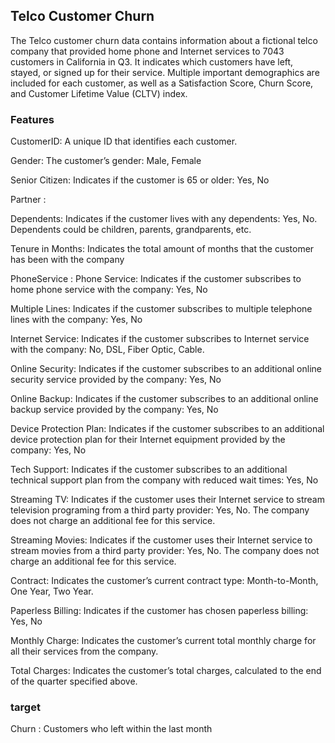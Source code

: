 ## Telco Customer Churn
The Telco customer churn data contains information about a fictional telco company that provided home phone and Internet services to 7043 customers in California in Q3. It indicates which customers have left, stayed, or signed up for their service. Multiple important demographics are included for each customer, as well as a Satisfaction Score, Churn Score, and Customer Lifetime Value (CLTV) index.

### Features

CustomerID: A unique ID that identifies each customer.

Gender: The customer’s gender: Male, Female

Senior Citizen: Indicates if the customer is 65 or older: Yes, No

Partner :

Dependents: Indicates if the customer lives with any dependents: Yes, No. Dependents could be children, parents, grandparents, etc.

Tenure in Months: Indicates the total amount of months that the customer has been with the company

PhoneService : Phone Service: Indicates if the customer subscribes to home phone service with the company: Yes, No

Multiple Lines: Indicates if the customer subscribes to multiple telephone lines with the company: Yes, No

Internet Service: Indicates if the customer subscribes to Internet service with the company: No, DSL, Fiber Optic, Cable.

Online Security: Indicates if the customer subscribes to an additional online security service provided by the company: Yes, No

Online Backup: Indicates if the customer subscribes to an additional online backup service provided by the company: Yes, No

Device Protection Plan: Indicates if the customer subscribes to an additional device protection plan for their Internet equipment provided by the company: Yes, No

Tech Support: Indicates if the customer subscribes to an additional technical support plan from the company with reduced wait times: Yes, No

Streaming TV: Indicates if the customer uses their Internet service to stream television programing from a third party provider: Yes, No. The company does not charge an additional fee for this service.

Streaming Movies: Indicates if the customer uses their Internet service to stream movies from a third party provider: Yes, No. The company does not charge an additional fee for this service.

Contract: Indicates the customer’s current contract type: Month-to-Month, One Year, Two Year.

Paperless Billing: Indicates if the customer has chosen paperless billing: Yes, No

Monthly Charge: Indicates the customer’s current total monthly charge for all their services from the company.

Total Charges: Indicates the customer’s total charges, calculated to the end of the quarter specified above.

### target

Churn : Customers who left within the last month
